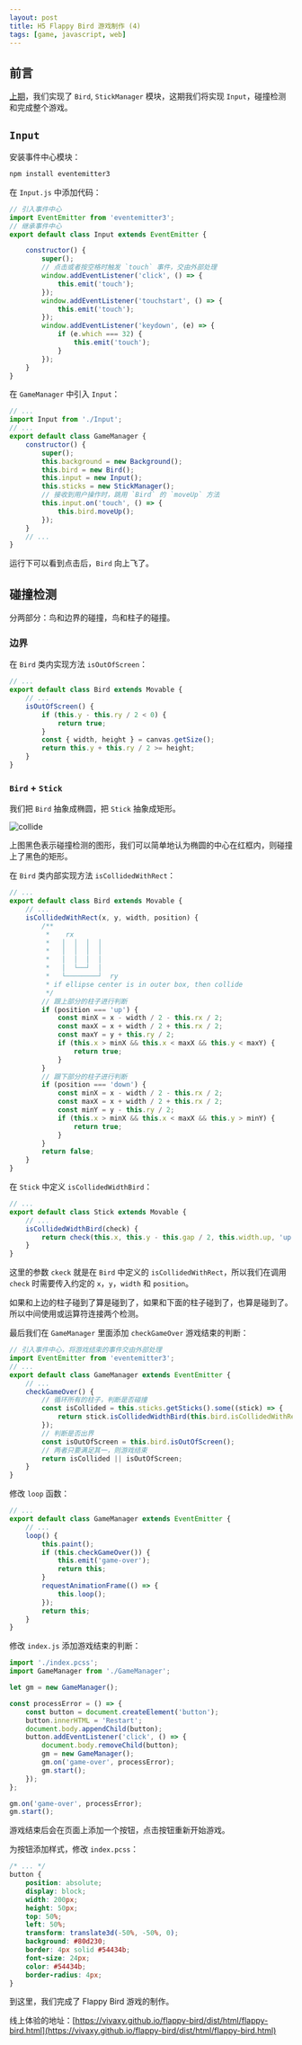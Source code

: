 ```yaml
---
layout: post
title: H5 Flappy Bird 游戏制作 (4)
tags: [game, javascript, web]
---
```


## 前言

[上期](https://vivaxyblog.github.io/2017/07/23/h5-flappy-bird-3.html)，我们实现了 `Bird`, `StickManager` 模块，这期我们将实现 `Input`，碰撞检测和完成整个游戏。

## `Input`

安装事件中心模块：

```sh
npm install eventemitter3
```

在 `Input.js` 中添加代码：

```js
// 引入事件中心
import EventEmitter from 'eventemitter3';
// 继承事件中心
export default class Input extends EventEmitter {

    constructor() {
        super();
        // 点击或者按空格时触发 `touch` 事件，交由外部处理
        window.addEventListener('click', () => {
            this.emit('touch');
        });
        window.addEventListener('touchstart', () => {
            this.emit('touch');
        });
        window.addEventListener('keydown', (e) => {
            if (e.which === 32) {
                this.emit('touch');
            }
        });
    }
}
```

在 `GameManager` 中引入 `Input`：

```js
// ...
import Input from './Input';
// ...
export default class GameManager {
    constructor() {
        super();
        this.background = new Background();
        this.bird = new Bird();
        this.input = new Input();
        this.sticks = new StickManager();
        // 接收到用户操作时，跳用 `Bird` 的 `moveUp` 方法
        this.input.on('touch', () => {
            this.bird.moveUp();
        });
    }
    // ...
}
```

运行下可以看到点击后，`Bird` 向上飞了。

## 碰撞检测

分两部分：鸟和边界的碰撞，鸟和柱子的碰撞。

### 边界

在 `Bird` 类内实现方法 `isOutOfScreen`：

```js
// ...
export default class Bird extends Movable {
    // ...
    isOutOfScreen() {
        if (this.y - this.ry / 2 < 0) {
            return true;
        }
        const { width, height } = canvas.getSize();
        return this.y + this.ry / 2 >= height;
    }
}
```

### `Bird` + `Stick`

我们把 `Bird` 抽象成椭圆，把 `Stick` 抽象成矩形。

![collide](/assets/2017-07-24-h5-flappy-bird-4/collide.png)

上图黑色表示碰撞检测的图形，我们可以简单地认为椭圆的中心在红框内，则碰撞上了黑色的矩形。

在 `Bird` 类内部实现方法 `isCollidedWithRect`：

```js
// ...
export default class Bird extends Movable {
    // ...
    isCollidedWithRect(x, y, width, position) {
        /**
         *    rx
         *   │  │  │  │
         *   │  │  │  │
         *   │  │  │  │
         *   │  └──┘  │
         *   └────────┘  ry
         * if ellipse center is in outer box, then collide
         */
        // 跟上部分的柱子进行判断
        if (position === 'up') {
            const minX = x - width / 2 - this.rx / 2;
            const maxX = x + width / 2 + this.rx / 2;
            const maxY = y + this.ry / 2;
            if (this.x > minX && this.x < maxX && this.y < maxY) {
                return true;
            }
        }
        // 跟下部分的柱子进行判断
        if (position === 'down') {
            const minX = x - width / 2 - this.rx / 2;
            const maxX = x + width / 2 + this.rx / 2;
            const minY = y - this.ry / 2;
            if (this.x > minX && this.x < maxX && this.y > minY) {
                return true;
            }
        }
        return false;
    }
}
```

在 `Stick` 中定义 `isCollidedWidthBird`：

```js
// ...
export default class Stick extends Movable {
    // ...
    isCollidedWidthBird(check) {
        return check(this.x, this.y - this.gap / 2, this.width.up, 'up') || check(this.x, this.y + this.gap / 2, this.width.down, 'down');
    }
}
```

这里的参数 `ckeck` 就是在 `Bird` 中定义的 `isCollidedWithRect`，所以我们在调用 `check` 时需要传入约定的 `x`，`y`，`width` 和 `position`。

如果和上边的柱子碰到了算是碰到了，如果和下面的柱子碰到了，也算是碰到了。所以中间使用或运算符连接两个检测。

最后我们在 `GameManager` 里面添加 `checkGameOver` 游戏结束的判断：

```js
// 引入事件中心，将游戏结束的事件交由外部处理
import EventEmitter from 'eventemitter3';
// ...
export default class GameManager extends EventEmitter {
    // ...
    checkGameOver() {
        // 循环所有的柱子，判断是否碰撞
        const isCollided = this.sticks.getSticks().some((stick) => {
            return stick.isCollidedWidthBird(this.bird.isCollidedWithRect.bind(this.bird));
        });
        // 判断是否出界
        const isOutOfScreen = this.bird.isOutOfScreen();
        // 两者只要满足其一，则游戏结束
        return isCollided || isOutOfScreen;
    }
}
```

修改 `loop` 函数：

```js
// ...
export default class GameManager extends EventEmitter {
    // ...
    loop() {
        this.paint();
        if (this.checkGameOver()) {
            this.emit('game-over');
            return this;
        }
        requestAnimationFrame(() => {
            this.loop();
        });
        return this;
    }
}
```

修改 `index.js` 添加游戏结束的判断：

```js
import './index.pcss';
import GameManager from './GameManager';

let gm = new GameManager();

const processError = () => {
    const button = document.createElement('button');
    button.innerHTML = 'Restart';
    document.body.appendChild(button);
    button.addEventListener('click', () => {
        document.body.removeChild(button);
        gm = new GameManager();
        gm.on('game-over', processError);
        gm.start();
    });
};

gm.on('game-over', processError);
gm.start();
```

游戏结束后会在页面上添加一个按钮，点击按钮重新开始游戏。

为按钮添加样式，修改 `index.pcss`：

```css
/* ... */
button {
    position: absolute;
    display: block;
    width: 200px;
    height: 50px;
    top: 50%;
    left: 50%;
    transform: translate3d(-50%, -50%, 0);
    background: #80d230;
    border: 4px solid #54434b;
    font-size: 24px;
    color: #54434b;
    border-radius: 4px;
}
```

到这里，我们完成了 Flappy Bird 游戏的制作。

线上体验的地址：[https://vivaxy.github.io/flappy-bird/dist/html/flappy-bird.html](https://vivaxy.github.io/flappy-bird/dist/html/flappy-bird.html)
